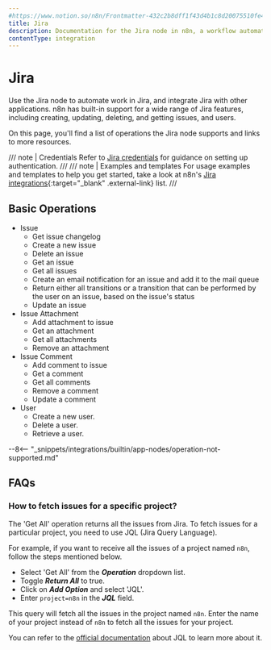 ```yaml
---
#https://www.notion.so/n8n/Frontmatter-432c2b8dff1f43d4b1c8d20075510fe4
title: Jira
description: Documentation for the Jira node in n8n, a workflow automation platform. Includes details of operations and configuration, and links to examples and credentials information.
contentType: integration
---
```


# Jira

Use the Jira node to automate work in Jira, and integrate Jira with other applications. n8n has built-in support for a wide range of Jira features, including creating, updating, deleting, and getting issues, and users. 

On this page, you'll find a list of operations the Jira node supports and links to more resources.

/// note | Credentials
Refer to [Jira credentials](/integrations/builtin/credentials/jira/) for guidance on setting up authentication. 
///
/// note | Examples and templates
For usage examples and templates to help you get started, take a look at n8n's [Jira integrations](https://n8n.io/integrations/jira-software/){:target="_blank" .external-link} list.
///

## Basic Operations

* Issue
    * Get issue changelog
    * Create a new issue
    * Delete an issue
    * Get an issue
    * Get all issues
    * Create an email notification for an issue and add it to the mail queue
    * Return either all transitions or a transition that can be performed by the user on an issue, based on the issue's status
    * Update an issue
* Issue Attachment
    * Add attachment to issue
    * Get an attachment
    * Get all attachments
    * Remove an attachment
* Issue Comment
    * Add comment to issue
    * Get a comment
    * Get all comments
    * Remove a comment
    * Update a comment
* User
    * Create a new user.
    * Delete a user.
    * Retrieve a user.

--8<-- "_snippets/integrations/builtin/app-nodes/operation-not-supported.md"

## FAQs

### How to fetch issues for a specific project?

The 'Get All' operation returns all the issues from Jira. To fetch issues for a particular project, you need to use JQL (Jira Query Language).

For example, if you want to receive all the issues of a project named `n8n`, follow the steps mentioned below.
- Select 'Get All' from the ***Operation*** dropdown list.
- Toggle ***Return All*** to true.
- Click on ***Add Option*** and select 'JQL'.
- Enter `project=n8n` in the ***JQL*** field.

This query will fetch all the issues in the project named `n8n`. Enter the name of your project instead of `n8n` to fetch all the issues for your project.

You can refer to the [official documentation](https://www.atlassian.com/software/jira/guides/expand-jira/jql) about JQL to learn more about it.





